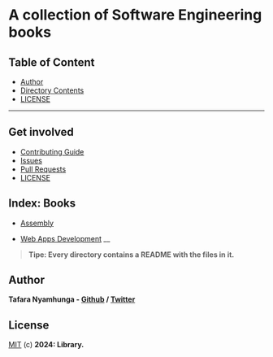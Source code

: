 # A collection of Software Engineering books

## Table of Content
- [Author](#author)
- [Directory Contents](#books)
- [LICENSE](#license)
___

## Get involved
- [Contributing Guide](Contributors.md)
- [Issues](https://github.com/Tafara-N/Library/issues)
- [Pull Requests](https://github.com/Tafara-N/Library/pulls)
- [LICENSE](LICENSE)

## Index: Books

- [Assembly]()

- [Web Apps Development]()
__

> **Tipe: Every directory contains a README with the files in it.**

## Author

**Tafara Nyamhunga  - [Github](https://github.com/tafara-n) / [Twitter](https://twitter.com/tafaranyamhunga)**

## License

[MIT](LICENSE) (c) **2024: Library.**
